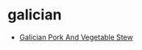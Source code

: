 # galician

 * [Galician Pork And Vegetable Stew](index/g/galician-pork-and-vegetable-stew-358550.json)
